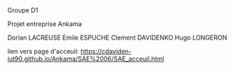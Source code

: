 Groupe D1

Projet entreprise Ankama

Dorian LACREUSE
Emile ESPUCHE
Clement DAVIDENKO
Hugo LONGERON

lien vers page d'acceuil: https://cdaviden-iut90.github.io/Ankama/SAE%2006/SAE_acceuil.html
